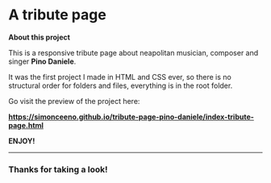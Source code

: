 # A tribute page

**About this project**

This is a responsive tribute page about neapolitan musician, composer and singer **Pino Daniele**.

It was the first project I made in HTML and CSS ever, so there is no structural order for folders and files, everything is in the root folder.

Go visit the preview of the project here:

**https://simonceeno.github.io/tribute-page-pino-daniele/index-tribute-page.html**

**ENJOY!**


------------

### Thanks for taking a look!
